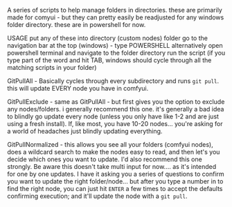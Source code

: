 A series of scripts to help manage folders in directories.  these are primarily made for comyui - but they can pretty easily be readjusted for any windows folder directory.
these are in powershell for now.

USAGE
put any of these into directory (custom nodes) folder
go to the navigation bar at the top (windows) - type POWERSHELL 
  alternatively open powershell terminal and navigate to the folder directory
run the script (if you type part of the word and hit TAB, windows should cycle through all the matching scripts in your folder)

GitPullAll -
Basically cycles through every subdirectory and runs `git pull`.  this will update EVERY node you have in comfyui.

GitPullExclude -
same as GitPullAll - but first gives you the option to exclude any nodes/folders.  i generally recommend this one.  it's generally a bad idea to blindly go update every node (unless you only have like 1-2 and are just using a fresh install).  If, like most, you have 10-20 nodes... you're asking for a world of headaches just blindly updating everything.

GitPullNormalized -
this allows you see all your folders (comfyui nodes), does a wildcard search to make the nodes easy to read, and then let's you decide which ones you want to update.  I'd also recommend this one strongly.  Be aware this doesn't take multi input for now.... as it's intended for one by one updates.  I have it asking you a series of questions to confirm you want to update the right folder/node... but after you type a number in to find the right node, you can just hit `ENTER` a few times to accept the defaults confirming execution; and it'll update the node with a `git pull`.

